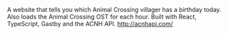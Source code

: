 A website that tells you which Animal Crossing villager has a birthday today. Also loads the Animal Crossing OST for each hour. Built with React, TypeScript, Gastby and the ACNH API. http://acnhapi.com/

